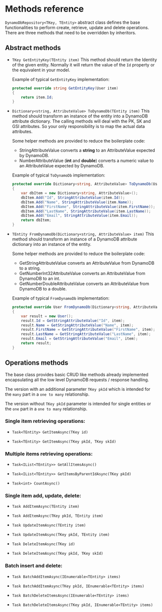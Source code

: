 # Methods reference

```DynamoDbRepository<TKey, TEntity>``` abstract class defines the base functionalities to perform create, retrieve, update and delete operations. There are three methods that need to be overridden by inheritors.

## Abstract methods

* ```TKey GetEntityKey(TEntity item)``` This method should return the Identity of the given entity. Normally it will return the value of the ```Id``` property or the equivalent in your model.

    Example of typical ```GetEntityKey``` implementation:
    ```cs
    protected override string GetEntityKey(User item)
    {
        return item.Id;
    }
    ```

* ```Dictionary<string, AttributeValue> ToDynamoDb(TEntity item)```  This method should transform an instance of the entity into a DynamoDB attribute dictionary. The calling methods will deal with the PK, SK and GSI attributes. So your only responsibility is to map the actual data attributes.

    Some helper methods are provided to reduce the boilerplate code:

    * StringAttributeValue converts a **string** to an AttributeValue expected by DynamoDB.
    * NumberAttributeValue (**int** and **double**) converts a numeric value to an AttributeValue expected by DynamoDB.

    Example of typical ```ToDynamoDb``` implementation:

    ```cs
    protected override Dictionary<string, AttributeValue> ToDynamoDb(User item)
    {
        var dbItem = new Dictionary<string, AttributeValue>();        
        dbItem.Add("Id", StringAttributeValue(item.Id));
        dbItem.Add("Name", StringAttributeValue(item.Name));
        dbItem.Add("FirstName", StringAttributeValue(item.FirstName));
        dbItem.Add("LastName", StringAttributeValue(item.LastName));
        dbItem.Add("Email", StringAttributeValue(item.Email));
        return dbItem;
    }
    ```

* ```TEntity FromDynamoDb(Dictionary<string, AttributeValue> item)``` This method should transform an instance of a DynamoDB attribute dictionary into an instance of the entity.

    Some helper methods are provided to reduce the boilerplate code:

    * GetStringAttributeValue converts an AttributeValue from DynamoDB to a string.
    * GetNumberInt32AttributeValue converts an AttributeValue from DynamoDB to an int.
    * GetNumberDoubleAttributeValue converts an AttributeValue from DynamoDB to a double.

    Example of typical ```FromDynamoDb``` implementation:

    ```cs
    protected override User FromDynamoDb(Dictionary<string, AttributeValue> item)
    {
        var result = new User();
        result.Id = GetStringAttributeValue("Id", item);
        result.Name = GetStringAttributeValue("Name", item);
        result.FirstName = GetStringAttributeValue("FirstName", item);
        result.LastName = GetStringAttributeValue("LastName", item);
        result.Email = GetStringAttributeValue("Email", item);
        return result;
    }
    ```

## Operations methods

The base class provides basic CRUD like methods already implemented  encapsulating all the low level DynamoDB requests / response handling. 

The version with an additional parameter ```TKey pkId``` which is intended for the ```many``` part in a ```one to many``` relationship.

The version without ```TKey pkId``` parameter is intended for single entities or the ```one``` part in a ```one to many``` relationship.

### Single item retrieving operations:

* ```Task<TEntity> GetItemAsync(TKey id)``` 

* ```Task<TEntity> GetItemAsync(TKey pkId, TKey skId)```

### Multiple items retrieving operations:

* ```Task<IList<TEntity>> GetAllItemsAsync()```

* ```Task<IList<TEntity>> GetItemsByParentIdAsync(TKey pkId)```

* ```Task<int> CountAsync()```

### Single item add, update, delete:

* ```Task AddItemAsync(TEntity item)```
* ```Task AddItemAsync(TKey pkId, TEntity item)```
  
* ```Task UpdateItemAsync(TEntity item)```
* ```Task UpdateItemAsync(TKey pkId, TEntity item)```

* ```Task DeleteItemAsync(TKey id)```
* ```Task DeleteItemAsync(TKey pkId, TKey skId)```

### Batch insert and delete: 

* ```Task BatchAddItemAsync(IEnumerable<TEntity> items)```
* ```Task BatchAddItemAsync(TKey pkId, IEnumerable<TEntity> items)```

* ```Task BatchDeleteItemsAsync(IEnumerable<TEntity> items)```
* ```Task BatchDeleteItemsAsync(TKey pkId, IEnumerable<TEntity> items)```